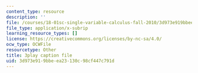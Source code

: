 ```yaml
---
content_type: resource
description: ''
file: /courses/18-01sc-single-variable-calculus-fall-2010/3d973e919bbeea23130c98cf447c791d_hjZhPczMkL4.srt
file_type: application/x-subrip
learning_resource_types: []
license: https://creativecommons.org/licenses/by-nc-sa/4.0/
ocw_type: OCWFile
resourcetype: Other
title: 3play caption file
uid: 3d973e91-9bbe-ea23-130c-98cf447c791d
---
```

